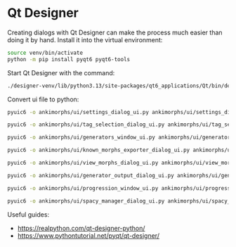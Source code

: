 # Qt Designer

Creating dialogs with Qt Designer can make the process much easier than doing it by hand. Install it into the virtual
environment:

```bash
source venv/bin/activate
python -m pip install pyqt6 pyqt6-tools
```
Start Qt Designer with the command:
```bash
./designer-venv/lib/python3.13/site-packages/qt6_applications/Qt/bin/designer
```

Convert ui file to python:
```bash
pyuic6 -o ankimorphs/ui/settings_dialog_ui.py ankimorphs/ui/settings_dialog.ui
```
```bash
pyuic6 -o ankimorphs/ui/tag_selection_dialog_ui.py ankimorphs/ui/tag_selection_dialog.ui
```
```bash
pyuic6 -o ankimorphs/ui/generators_window_ui.py ankimorphs/ui/generators_window.ui
```
```bash
pyuic6 -o ankimorphs/ui/known_morphs_exporter_dialog_ui.py ankimorphs/ui/known_morphs_exporter_dialog.ui
```
```bash
pyuic6 -o ankimorphs/ui/view_morphs_dialog_ui.py ankimorphs/ui/view_morphs_dialog.ui
```
```bash
pyuic6 -o ankimorphs/ui/generator_output_dialog_ui.py ankimorphs/ui/generator_output_dialog.ui
```
```bash
pyuic6 -o ankimorphs/ui/progression_window_ui.py ankimorphs/ui/progression_window.ui
```

```bash
pyuic6 -o ankimorphs/ui/spacy_manager_dialog_ui.py ankimorphs/ui/spacy_manager_dialog.ui
```

Useful guides:
- https://realpython.com/qt-designer-python/
- https://www.pythontutorial.net/pyqt/qt-designer/



